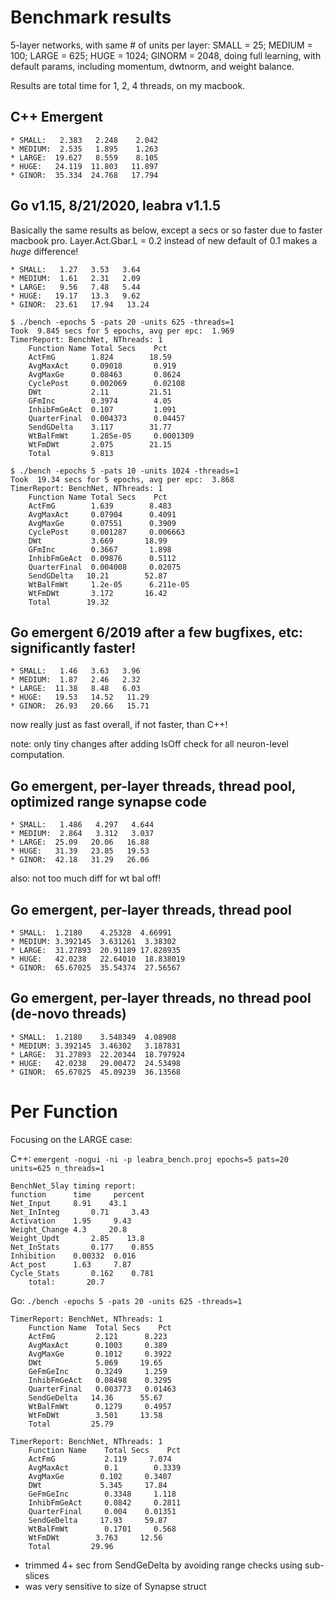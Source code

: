 # Benchmark results

5-layer networks, with same # of units per layer: SMALL = 25; MEDIUM = 100; LARGE = 625; HUGE = 1024; GINORM = 2048, doing full learning, with default params, including momentum, dwtnorm, and weight balance.

Results are total time for 1, 2, 4 threads, on my macbook.

## C++ Emergent

```
* SMALL:   2.383   2.248    2.042
* MEDIUM:  2.535   1.895    1.263
* LARGE:  19.627   8.559    8.105
* HUGE:   24.119  11.803   11.897
* GINOR:  35.334  24.768   17.794
```

## Go v1.15, 8/21/2020, leabra v1.1.5

Basically the same results as below, except a secs or so faster due to faster macbook pro. Layer.Act.Gbar.L = 0.2 instead of new default of 0.1 makes a *huge* difference!  

```
* SMALL:   1.27   3.53   3.64
* MEDIUM:  1.61   2.31   2.09
* LARGE:   9.56   7.48   5.44
* HUGE:   19.17   13.3   9.62
* GINOR:  23.61   17.94   13.24
```

```
$ ./bench -epochs 5 -pats 20 -units 625 -threads=1
Took  9.845 secs for 5 epochs, avg per epc:  1.969
TimerReport: BenchNet, NThreads: 1
    Function Name Total Secs    Pct
    ActFmG        1.824        18.59
    AvgMaxAct     0.09018       0.919
    AvgMaxGe      0.08463       0.8624
    CyclePost     0.002069      0.02108
    DWt           2.11         21.51
    GFmInc        0.3974        4.05
    InhibFmGeAct  0.107         1.091
    QuarterFinal  0.004373      0.04457
    SendGDelta    3.117        31.77
    WtBalFmWt     1.285e-05     0.0001309
    WtFmDWt       2.075        21.15
    Total         9.813
```

```
$ ./bench -epochs 5 -pats 10 -units 1024 -threads=1
Took  19.34 secs for 5 epochs, avg per epc:  3.868
TimerReport: BenchNet, NThreads: 1
    Function Name Total Secs    Pct
    ActFmG        1.639        8.483
    AvgMaxAct     0.07904      0.4091
    AvgMaxGe      0.07551      0.3909
    CyclePost     0.001287     0.006663
    DWt           3.669       18.99
    GFmInc        0.3667       1.898
    InhibFmGeAct  0.09876      0.5112
    QuarterFinal  0.004008     0.02075
    SendGDelta   10.21        52.87
    WtBalFmWt     1.2e-05      6.211e-05
    WtFmDWt       3.172       16.42
    Total        19.32
```

## Go emergent 6/2019 after a few bugfixes, etc: significantly faster!

```
* SMALL:   1.46   3.63   3.96
* MEDIUM:  1.87   2.46   2.32
* LARGE:  11.38   8.48   6.03
* HUGE:   19.53   14.52   11.29
* GINOR:  26.93   20.66   15.71
```

now really just as fast overall, if not faster, than C++!

note: only tiny changes after adding IsOff check for all neuron-level computation.

## Go emergent, per-layer threads, thread pool, optimized range synapse code

```
* SMALL:   1.486   4.297   4.644
* MEDIUM:  2.864   3.312   3.037
* LARGE:  25.09   20.06   16.88
* HUGE:   31.39   23.85   19.53
* GINOR:  42.18   31.29   26.06
```

also: not too much diff for wt bal off!

## Go emergent, per-layer threads, thread pool

```
* SMALL:  1.2180    4.25328  4.66991
* MEDIUM: 3.392145  3.631261  3.38302
* LARGE:  31.27893  20.91189 17.828935
* HUGE:   42.0238   22.64010  18.838019
* GINOR:  65.67025  35.54374  27.56567
```

## Go emergent, per-layer threads, no thread pool (de-novo threads)

```
* SMALL:  1.2180    3.548349  4.08908
* MEDIUM: 3.392145  3.46302   3.187831
* LARGE:  31.27893  22.20344  18.797924
* HUGE:   42.0238   29.00472  24.53498
* GINOR:  65.67025  45.09239  36.13568
```

# Per Function 

Focusing on the LARGE case:

C++: `emergent -nogui -ni -p leabra_bench.proj epochs=5 pats=20 units=625 n_threads=1`

```
BenchNet_5lay timing report:
function      time     percent 
Net_Input     8.91    43.1
Net_InInteg       0.71     3.43
Activation    1.95     9.43
Weight_Change 4.3     20.8
Weight_Updt       2.85    13.8
Net_InStats       0.177    0.855
Inhibition    0.00332  0.016
Act_post      1.63     7.87
Cycle_Stats       0.162    0.781
    total:       20.7
```

Go: `./bench -epochs 5 -pats 20 -units 625 -threads=1`

```
TimerReport: BenchNet, NThreads: 1
    Function Name  Total Secs    Pct
    ActFmG         2.121      8.223
    AvgMaxAct      0.1003     0.389
    AvgMaxGe       0.1012     0.3922
    DWt            5.069     19.65
    GeFmGeInc      0.3249     1.259
    InhibFmGeAct   0.08498    0.3295
    QuarterFinal   0.003773   0.01463
    SendGeDelta   14.36      55.67
    WtBalFmWt      0.1279     0.4957
    WtFmDWt        3.501     13.58
    Total         25.79
```

```
TimerReport: BenchNet, NThreads: 1
    Function Name    Total Secs    Pct
    ActFmG           2.119     7.074
    AvgMaxAct        0.1        0.3339
    AvgMaxGe        0.102     0.3407
    DWt             5.345     17.84
    GeFmGeInc        0.3348     1.118
    InhibFmGeAct     0.0842     0.2811
    QuarterFinal     0.004    0.01351
    SendGeDelta     17.93     59.87
    WtBalFmWt        0.1701     0.568
    WtFmDWt        3.763     12.56
    Total         29.96
```

* trimmed 4+ sec from SendGeDelta by avoiding range checks using sub-slices
* was very sensitive to size of Synapse struct


